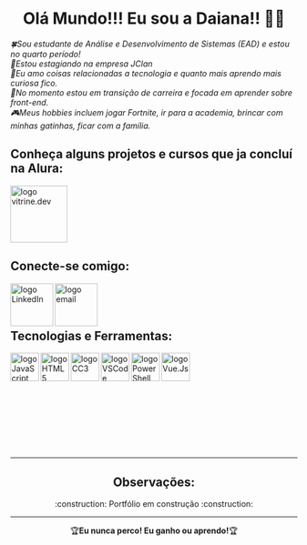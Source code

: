 <!--Sessão do Título-->
<h1 align="center">Olá Mundo!!! Eu sou a Daiana!! 👋🍀</h1>

<p>
  <em>🍀Sou estudante de Análise e Desenvolvimento de Sistemas (EAD) e estou no quarto período!<br>
      💼Estou estagiando na empresa JClan<br> 
      💖Eu amo coisas relacionadas a tecnologia e quanto mais aprendo mais curiosa fico.<br>
      🧐No momento estou em transição de carreira e focada em aprender sobre front-end.<br>
      🎮Meus hobbies incluem jogar Fortnite, ir para a academia, brincar com minhas gatinhas, ficar com a família.
  </em>
</p>

<!--Sessão de Projetos e Cursos que já foram concluídos pela Alura-->
<h2>Conheça alguns projetos e cursos que ja concluí na Alura:</h2>

<a href="https://cursos.alura.com.br/vitrinedev/dai-koblitz">
  <img alt="logo vitrine.dev" src="https://user-images.githubusercontent.com/69736274/218629510-49d53efc-3dab-4625-9376-4c21f9900022.png"  width="100" heigth="50">
</a>

<br>

<!--Sessão com informações para contato contendo link para LinkedIn e E-mail-->
<div>
  <h2>Conecte-se comigo:</h2>
  <p>
    <a href="https://www.linkedin.com/in/daiana-koblitz/">
      <img align="left" alt="logo LinkedIn" src="https://user-images.githubusercontent.com/69736274/216727803-48c4ed21-fc0c-450b-ba61-7247c8c81bb4.png" width="75">
    </a>
  </p>
  
  <p>
    <a href="mailto:dai.koblitz@gmail.com">
      <img align="left" alt="logo email" src="https://user-images.githubusercontent.com/69736274/216745609-4941822d-84ee-4021-ba26-56af32a8fb0b.png" width="75">
    </a>
  </p>
</div>

<br><br><br>

<!--Sessão contendo as ferramentas e tecnologias que mais utilizo até o momento-->
<div>
  <p>
    <h2 align="left">Tecnologias e Ferramentas:</h2>
  </p>
  <img align="left" alt="logo JavaScript" src="https://user-images.githubusercontent.com/69736274/216783944-578edaec-1100-4467-aa66-a7faa2d2ebc5.png" width="50">
  <img align="left" alt="logo HTML5" src="https://user-images.githubusercontent.com/69736274/216783962-177498d9-9c78-4527-94f0-3c6960fa0aa4.png" width="50">
  <img align="left" alt="logo CC3" src="https://user-images.githubusercontent.com/69736274/216783963-94cbda61-f6cb-4fed-b234-5af29db3aea9.png" width="50">
  <img align="left" alt="logo VSCode" src="https://user-images.githubusercontent.com/69736274/216784854-cc3dba03-6ade-4232-ada2-ee9bcc51e6e2.png" width="50">
  <img align="left" alt="logo PowerShell" src="https://user-images.githubusercontent.com/69736274/216784857-3f8e1c3b-dbc5-45e2-99bd-530887236b40.png" width="50"> 
  <img align="left" alt="logo Vue.Js" src="https://github.com/ILadyLuckI/ILadyLuckI/assets/69736274/f197399a-b5d0-436b-86a3-6c87f6863234" width="50"> 
</div>

<br><br><br><br><br><br><br><br><br><br>

---

<!--Sessão contendo algumas observações que achei relevantes-->
<div align="center">
  <h2>Observações:</h2>
  <p>
    :construction: Portfólio em construção :construction:
  </p>
</div>

---

<p align="center">🏆<strong>Eu nunca perco! Eu ganho ou aprendo!</strong>🏆</p>








